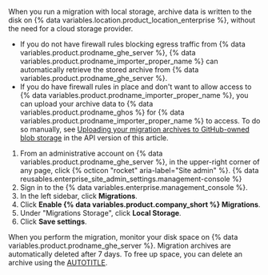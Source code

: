 When you run a migration with local storage, archive data is written to the disk on {% data variables.location.product_location_enterprise %}, without the need for a cloud storage provider.

* If you do not have firewall rules blocking egress traffic from {% data variables.product.prodname_ghe_server %}, {% data variables.product.prodname_importer_proper_name %} can automatically retrieve the stored archive from {% data variables.product.prodname_ghe_server %}.
* If you do have firewall rules in place and don't want to allow access to {% data variables.product.prodname_importer_proper_name %}, you can upload your archive data to {% data variables.product.prodname_ghos %} for {% data variables.product.prodname_importer_proper_name %} to access. To do so manually, see [Uploading your migration archives to GitHub-owned blob storage](/migrations/using-github-enterprise-importer/migrating-between-github-products/migrating-repositories-from-github-enterprise-server-to-github-enterprise-cloud?tool=api#uploading-your-migration-archives-to-github-owned-blob-storage) in the API version of this article.

1. From an administrative account on {% data variables.product.prodname_ghe_server %}, in the upper-right corner of any page, click {% octicon "rocket" aria-label="Site admin" %}.
{% data reusables.enterprise_site_admin_settings.management-console %}
1. Sign in to the {% data variables.enterprise.management_console %}.
1. In the left sidebar, click **Migrations**.
1. Click **Enable {% data variables.product.company_short %} Migrations**.
1. Under "Migrations Storage", click **Local Storage**.
1. Click **Save settings**.

When you perform the migration, monitor your disk space on {% data variables.product.prodname_ghe_server %}. Migration archives are automatically deleted after 7 days. To free up space, you can delete an archive using the [AUTOTITLE](/rest/migrations/orgs#delete-an-organization-migration-archive).
